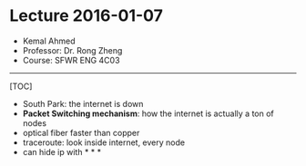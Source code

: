 Lecture 2016-01-07
=====================

* Kemal Ahmed
* Professor: Dr. Rong Zheng
* Course: SFWR ENG 4C03

---------------------

[TOC]

* South Park: the internet is down
* **Packet Switching mechanism**: how the internet is actually a ton of nodes
* optical fiber faster than copper
* traceroute: look inside internet, every node
* can hide ip with * * *